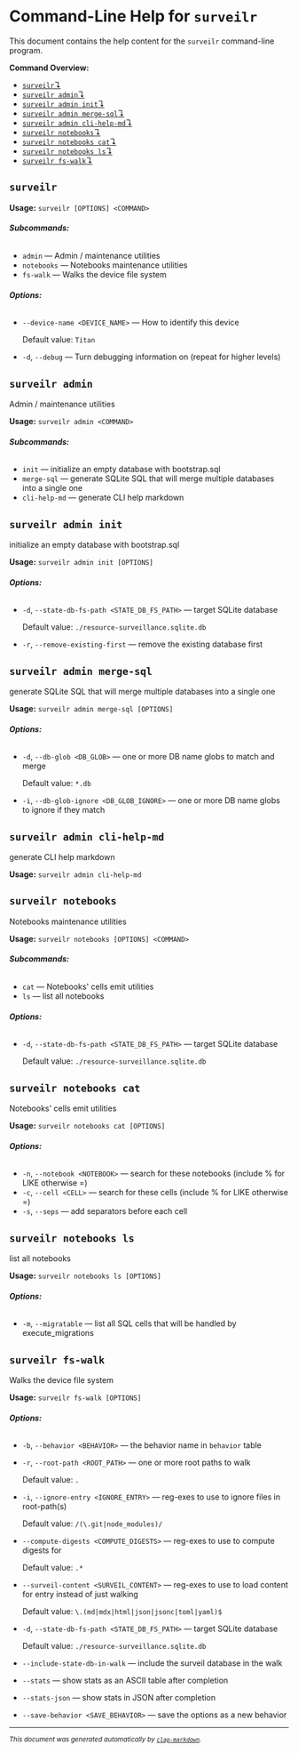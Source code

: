 # Command-Line Help for `surveilr`

This document contains the help content for the `surveilr` command-line program.

**Command Overview:**

* [`surveilr`↴](#surveilr)
* [`surveilr admin`↴](#surveilr-admin)
* [`surveilr admin init`↴](#surveilr-admin-init)
* [`surveilr admin merge-sql`↴](#surveilr-admin-merge-sql)
* [`surveilr admin cli-help-md`↴](#surveilr-admin-cli-help-md)
* [`surveilr notebooks`↴](#surveilr-notebooks)
* [`surveilr notebooks cat`↴](#surveilr-notebooks-cat)
* [`surveilr notebooks ls`↴](#surveilr-notebooks-ls)
* [`surveilr fs-walk`↴](#surveilr-fs-walk)

## `surveilr`

**Usage:** `surveilr [OPTIONS] <COMMAND>`

###### **Subcommands:**

* `admin` — Admin / maintenance utilities
* `notebooks` — Notebooks maintenance utilities
* `fs-walk` — Walks the device file system

###### **Options:**

* `--device-name <DEVICE_NAME>` — How to identify this device

  Default value: `Titan`
* `-d`, `--debug` — Turn debugging information on (repeat for higher levels)



## `surveilr admin`

Admin / maintenance utilities

**Usage:** `surveilr admin <COMMAND>`

###### **Subcommands:**

* `init` — initialize an empty database with bootstrap.sql
* `merge-sql` — generate SQLite SQL that will merge multiple databases into a single one
* `cli-help-md` — generate CLI help markdown



## `surveilr admin init`

initialize an empty database with bootstrap.sql

**Usage:** `surveilr admin init [OPTIONS]`

###### **Options:**

* `-d`, `--state-db-fs-path <STATE_DB_FS_PATH>` — target SQLite database

  Default value: `./resource-surveillance.sqlite.db`
* `-r`, `--remove-existing-first` — remove the existing database first



## `surveilr admin merge-sql`

generate SQLite SQL that will merge multiple databases into a single one

**Usage:** `surveilr admin merge-sql [OPTIONS]`

###### **Options:**

* `-d`, `--db-glob <DB_GLOB>` — one or more DB name globs to match and merge

  Default value: `*.db`
* `-i`, `--db-glob-ignore <DB_GLOB_IGNORE>` — one or more DB name globs to ignore if they match



## `surveilr admin cli-help-md`

generate CLI help markdown

**Usage:** `surveilr admin cli-help-md`



## `surveilr notebooks`

Notebooks maintenance utilities

**Usage:** `surveilr notebooks [OPTIONS] <COMMAND>`

###### **Subcommands:**

* `cat` — Notebooks' cells emit utilities
* `ls` — list all notebooks

###### **Options:**

* `-d`, `--state-db-fs-path <STATE_DB_FS_PATH>` — target SQLite database

  Default value: `./resource-surveillance.sqlite.db`



## `surveilr notebooks cat`

Notebooks' cells emit utilities

**Usage:** `surveilr notebooks cat [OPTIONS]`

###### **Options:**

* `-n`, `--notebook <NOTEBOOK>` — search for these notebooks (include % for LIKE otherwise =)
* `-c`, `--cell <CELL>` — search for these cells (include % for LIKE otherwise =)
* `-s`, `--seps` — add separators before each cell



## `surveilr notebooks ls`

list all notebooks

**Usage:** `surveilr notebooks ls [OPTIONS]`

###### **Options:**

* `-m`, `--migratable` — list all SQL cells that will be handled by execute_migrations



## `surveilr fs-walk`

Walks the device file system

**Usage:** `surveilr fs-walk [OPTIONS]`

###### **Options:**

* `-b`, `--behavior <BEHAVIOR>` — the behavior name in `behavior` table
* `-r`, `--root-path <ROOT_PATH>` — one or more root paths to walk

  Default value: `.`
* `-i`, `--ignore-entry <IGNORE_ENTRY>` — reg-exes to use to ignore files in root-path(s)

  Default value: `/(\.git|node_modules)/`
* `--compute-digests <COMPUTE_DIGESTS>` — reg-exes to use to compute digests for

  Default value: `.*`
* `--surveil-content <SURVEIL_CONTENT>` — reg-exes to use to load content for entry instead of just walking

  Default value: `\.(md|mdx|html|json|jsonc|toml|yaml)$`
* `-d`, `--state-db-fs-path <STATE_DB_FS_PATH>` — target SQLite database

  Default value: `./resource-surveillance.sqlite.db`
* `--include-state-db-in-walk` — include the surveil database in the walk
* `--stats` — show stats as an ASCII table after completion
* `--stats-json` — show stats in JSON after completion
* `--save-behavior <SAVE_BEHAVIOR>` — save the options as a new behavior



<hr/>

<small><i>
    This document was generated automatically by
    <a href="https://crates.io/crates/clap-markdown"><code>clap-markdown</code></a>.
</i></small>

